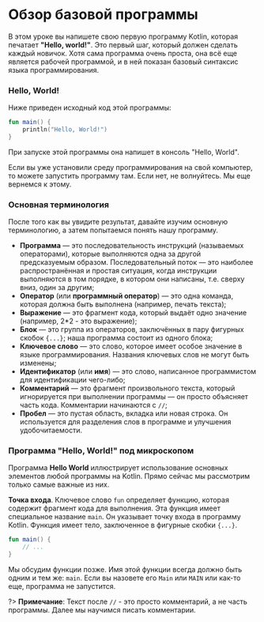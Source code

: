 # Обзор базовой программы

В этом уроке вы напишете свою первую программу Kotlin, которая печатает **"Hello, world!"**.
Это первый шаг, который должен сделать каждый новичок.
Хотя сама программа очень проста, она всё еще является рабочей программой,
и в ней показан базовый синтаксис языка программирования.

### Hello, World!

Ниже приведен исходный код этой программы:

```kotlin
fun main() {
    println("Hello, World!")
}
```

При запуске этой программы она напишет в консоль "Hello, World".

Если вы уже установили среду программирования на свой компьютер, то можете запустить программу там.
Если нет, не волнуйтесь. Мы еще вернемся к этому.

### Основная терминология

После того как вы увидите результат, давайте изучим основную терминологию, а затем попытаемся понять нашу программу.

* **Программа** — это последовательность инструкций (называемых операторами), которые выполняются одна за другой
  предсказуемым образом. Последовательный поток — это наиболее распространённая и простая ситуация, когда инструкции
  выполняются в том порядке, в котором они написаны, т.е. сверху вниз, один за другим;
* **Оператор** (или **программный оператор**) — это одна команда, которая должна быть выполнена (например, печать
  текста);
* **Выражение** — это фрагмент кода, который выдаёт одно значение (например, 2\*2 - это выражение);
* **Блок** — это группа из операторов, заключённых в пару фигурных скобок `{...}`; наша программа состоит из одного
  блока;
* **Ключевое слово** — это слово, которое имеет особое значение в языке программирования. Названия ключевых слов не
  могут быть изменены;
* **Идентификатор** (или **имя**) — это слово, написанное программистом для идентификации чего-либо;
* **Комментарий** — это фрагмент произвольного текста, который игнорируется при выполнении программы — он просто
  объясняет часть кода. Комментарии начинаются с `//`;
* **Пробел** — это пустая область, вкладка или новая строка. Он используется для разделения слов в программе и улучшения
  удобочитаемости.

### Программа "Hello, World!" под микроскопом

Программа **Hello World** иллюстрирует использование основных элементов любой программы на Kotlin.
Прямо сейчас мы рассмотрим только самые важные из них.

**Точка входа**. Ключевое слово `fun` определяет функцию, которая содержит фрагмент кода для выполнения.
Эта функция имеет специальное название `main`. Он указывает точку входа в программу Kotlin.
Функция имеет тело, заключенное в фигурные скобки `{...}`.

```kotlin
fun main() {
    // ...
}
```

Мы обсудим функции позже. Имя этой функции всегда должно быть одним и тем же: `main`.
Если вы назовете его `Main` или `MAIN` или как-то еще, программа не запустится.

?> **Примечание**: Текст после `//` - это просто комментарий, а не часть программы.
Далее мы научимся писать комментарии.

